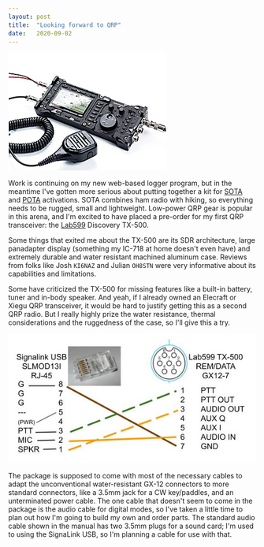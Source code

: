 ```yaml
---
layout: post
title:  "Looking forward to QRP"
date:   2020-09-02
---
```

![Lab599 Discovery TX-500 radio](/assets/tx-500-wet.jpg)

Work is continuing on my new web-based logger program, but in the meantime I've gotten more serious
about putting together a kit for [SOTA](https://www.sota.org.uk/) and [POTA](https://pota.us/)
activations. SOTA combines ham radio with hiking, so everything needs to be rugged, small and
lightweight. Low-power QRP gear is popular in this arena, and I'm excited to have placed a pre-order
for my first QRP transceiver: the [Lab599](https://lab599.com/) Discovery TX-500.

Some things that exited me about the TX-500 are its SDR architecture, large panadapter display
(something my IC-718 at home doesn't even have) and extremely durable and water resistant machined
aluminum case. Reviews from folks like Josh `KI6NAZ` and Julian `OH8STN` were very informative about
its capabilities and limitations.

Some have criticized the TX-500 for missing features like a built-in battery, tuner and in-body
speaker. And yeah, if I already owned an Elecraft or Xiegu QRP transceiver, it would be hard to
justify getting this as a second QRP radio. But I really highly prize the water resistance, thermal
considerations and the ruggedness of the case, so I'll give this a try.

![Wiring diagram for SignaLink to TX-500](/assets/tx-500-to-signalink-wiring.jpg)

The package is supposed to come with most of the necessary cables to adapt the unconventional
water-resistant GX-12 connectors to more standard connectors, like a 3.5mm jack for a CW
key/paddles, and an unterminated power cable. The one cable that doesn't seem to come in the package
is the audio cable for digital modes, so I've taken a little time to plan out how I'm going to build
my own and order parts. The standard audio cable shown in the manual has two 3.5mm plugs for a sound
card; I'm used to using the SignaLink USB, so I'm planning a cable for use with that.
